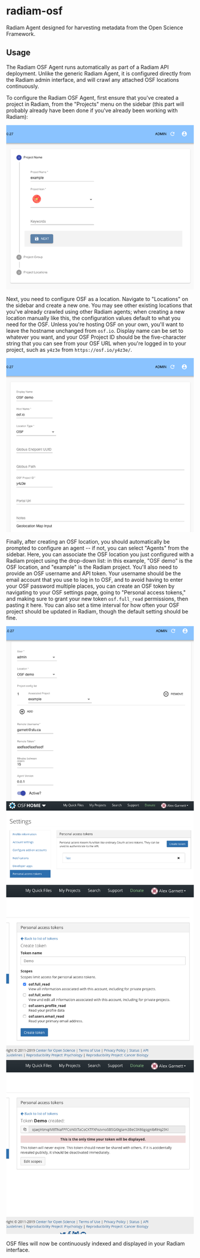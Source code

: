 # radiam-osf

Radiam Agent designed for harvesting metadata from the Open Science Framework.

## Usage

The Radiam OSF Agent runs automatically as part of a Radiam API deployment. Unlike the generic Radiam Agent, it is configured directly from the Radiam admin interface, and will crawl any attached OSF locations continuously.

To configure the Radiam OSF Agent, first ensure that you've created a project in Radiam, from the "Projects" menu on the sidebar (this part will probably already have been done if you've already been working with Radiam):

![projects screenshot](osf_images/radiam-project.png)

Next, you need to configure OSF as a location. Navigate to "Locations" on the sidebar and create a new one. You may see other existing locations that you've already crawled using other Radiam agents; when creating a new location manually like this, the configuration values default to what you need for the OSF. Unless you're hosting OSF on your own, you'll want to leave the hostname unchanged from `osf.io`. Display name can be set to whatever you want, and your OSF Project ID should be the five-character string that you can see from your OSF URL when you're logged in to your project, such as `y4z3e` from `https://osf.io/y4z3e/`.

![location screenshot](osf_images/radiam-location.png)

Finally, after creating an OSF location, you should automatically be prompted to configure an agent -- if not, you can select "Agents" from the sidebar. Here, you can associate the OSF location you just configured with a Radiam project using the drop-down list: in this example, "OSF demo" is the OSF location, and "example" is the Radiam project. You'll also need to provide an OSF username and API token. Your username should be the email account that you use to log in to OSF, and to avoid having to enter your OSF password multiple places, you can create an OSF token by navigating to your OSF settings page, going to "Personal access tokens," and making sure to grant your new token `osf.full_read` permissions, then pasting it here. You can also set a time interval for how often your OSF project should be updated in Radiam, though the default setting should be fine.

![agent screenshot](osf_images/radiam-agent.png)
![osf settings](osf_images/osf-settings.png)
![osf scope](osf_images/osf-scope.png)
![osf token](osf_images/osf-token.png)

OSF files will now be continuously indexed and displayed in your Radiam interface.
